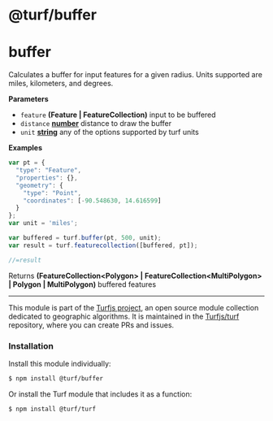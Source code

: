 # @turf/buffer

# buffer

Calculates a buffer for input features for a given radius. Units supported are miles, kilometers, and degrees.

**Parameters**

-   `feature` **(Feature | FeatureCollection)** input to be buffered
-   `distance` **[number](https://developer.mozilla.org/en-US/docs/Web/JavaScript/Reference/Global_Objects/Number)** distance to draw the buffer
-   `unit` **[string](https://developer.mozilla.org/en-US/docs/Web/JavaScript/Reference/Global_Objects/String)** any of the options supported by turf units

**Examples**

```javascript
var pt = {
  "type": "Feature",
  "properties": {},
  "geometry": {
    "type": "Point",
    "coordinates": [-90.548630, 14.616599]
  }
};
var unit = 'miles';

var buffered = turf.buffer(pt, 500, unit);
var result = turf.featurecollection([buffered, pt]);

//=result
```

Returns **(FeatureCollection&lt;Polygon> | FeatureCollection&lt;MultiPolygon> | Polygon | MultiPolygon)** buffered features

---

This module is part of the [Turfjs project](http://turfjs.org/), an open source
module collection dedicated to geographic algorithms. It is maintained in the
[Turfjs/turf](https://github.com/Turfjs/turf) repository, where you can create
PRs and issues.

### Installation

Install this module individually:

```sh
$ npm install @turf/buffer
```

Or install the Turf module that includes it as a function:

```sh
$ npm install @turf/turf
```

